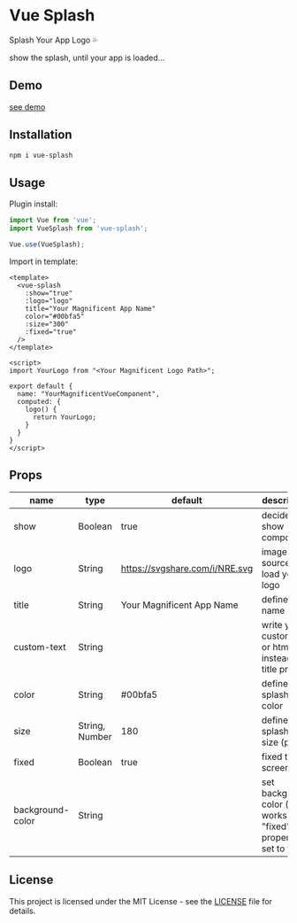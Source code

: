 # Vue Splash
Splash Your App Logo 💦

show the splash, until your app is loaded...


## Demo

[see demo](https://mehdikhoshnevisz.github.io/vue-splash/)

## Installation
```bash
npm i vue-splash
```

## Usage

Plugin install:

```js
import Vue from 'vue';
import VueSplash from 'vue-splash';

Vue.use(VueSplash);
```

Import in template:

```vue
<template>
  <vue-splash
    :show="true"
    :logo="logo"
    title="Your Magnificent App Name"
    color="#00bfa5"
    :size="300"
    :fixed="true"
  />
</template>

<script>
import YourLogo from "<Your Magnificent Logo Path>";

export default {
  name: "YourMagnificentVueComponent",
  computed: {
    logo() {
      return YourLogo;
    }
  }
}
</script>
```

## Props

| name              | type                             | default                          | description                                                            |
| ----------------- | -------------------------------- | -------------------------------- | ---------------------------------------------------------------------- |
| show              | Boolean                          | true                             | decide to show component                                               |
| logo              | String                           | https://svgshare.com/i/NRE.svg   | image source to load your logo                                         |
| title             | String                           | Your Magnificent App Name        | define app name                                                        |
| custom-text       | String                           |                                  | write your custom text or html instead of title prop                   |
| color             | String                           | #00bfa5                          | define splash color                                                    |
| size              | String, Number                   | 180                              | define splash logo size (px)                                           |
| fixed             | Boolean                          | true                             | fixed to full screen                                                   |
| background-color  | String                           |                                  | set background color (it works if the "fixed" property is set to true) |


## License

This project is licensed under the MIT License - see the [LICENSE](LICENSE) file for details.
